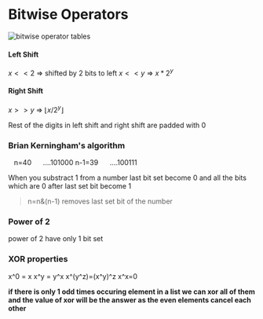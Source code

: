 # Bitwise Operators

![bitwise operator tables](https://www.xsharp.eu/help/images/bitwise-operations.png "bitwise operator tables")

#### Left Shift

$x<<2$ => shifted by 2 bits to left
$x<<y$ => $x*2^y$

#### Right Shift

$x>>y$ => $\lfloor{}x/2^y\rfloor{}$

Rest of the digits in left shift and right shift are padded with 0

### Brian Kerningham's algorithm

&nbsp;&nbsp;&nbsp;n=40 &nbsp;&nbsp;&nbsp;&nbsp; ....101000
n-1=39 &nbsp;&nbsp;&nbsp;&nbsp;&nbsp;....100111

When you substract 1 from a number last bit set become 0 and all  the bits which are 0 after last set bit become 1

>n=n&(n-1) removes last set bit of the number

### Power of 2

power of 2 have only 1 bit set

### XOR properties 

x^0 = x
x^y = y^x
x^(y^z)=(x^y)^z
x^x=0

**if there is only 1 odd times occuring element in a list we can xor all of them and the value of xor will be the answer as the even elements cancel each other**